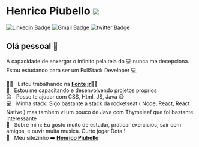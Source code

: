 # Henrico Piubello <img  src="https://img.shields.io/static/v1?label=Henrico&message=Piubello&color=black&style=for-the-badge"/>
[![Linkedin Badge](https://img.shields.io/badge/-LinkedIn-blue?style=flat-square&logo=Linkedin&logoColor=white&link=https://www.linkedin.com/in/henricop/)](https://www.linkedin.com/in/henricop/)
[![Gmail Badge](https://img.shields.io/badge/-Gmail-c14438?style=flat-square&logo=Gmail&logoColor=white&link=mailto:hpiubello@gmail.com)](mailto:hpiubello@gmail.com)
[![twitter Badge](https://img.shields.io/badge/-Twitter-blue?style=flat-square&logo=Twitter&logoColor=white&link=https://twitter.com/HenricoNeves)](https://twitter.com/HenricoNeves)
## Olá pessoal 👋
A capacidade de enxergar o infinito pela tela do :computer: nunca me decepciona.
Estou estudando para ser um FullStack Developer :computer:

 🧡:blue_heart:  &nbsp; Estou trabalhando na **[Fonte jr](http://fontejr.com.br/)🧡:blue_heart:**
 <br/> 🚀 &nbsp; Estou me capacitando e desenvolvendo projetos próprios
 <br/> :blush: &nbsp; Posso te ajudar com CSS, Html, JS, Java :smiley:
 <br/> :computer: &nbsp; Minha stack: Sigo bastante a stack da rocketseat ( Node, React, React Native ) mas também vi um pouco de Java com Thymeleaf que foi bastante interessante
 <br/> 💬  &nbsp; Sobre mim: Eu gosto muito de estudar, praticar exercicios, sair com amigos, e ouvir muita musica. Curto jogar Dota !
 <br/> :rocket: &nbsp; Meu sitezinho  :arrow_right: **[Henrico Piubello](https://henricop.github.io/brand/)** 
